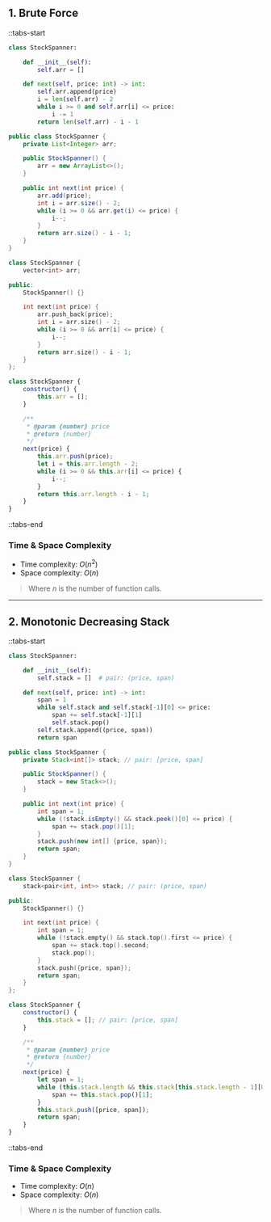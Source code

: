 ## 1. Brute Force

::tabs-start

```python
class StockSpanner:

    def __init__(self):
        self.arr = []

    def next(self, price: int) -> int:
        self.arr.append(price)
        i = len(self.arr) - 2
        while i >= 0 and self.arr[i] <= price:
            i -= 1
        return len(self.arr) - i - 1
```

```java
public class StockSpanner {
    private List<Integer> arr;

    public StockSpanner() {
        arr = new ArrayList<>();
    }

    public int next(int price) {
        arr.add(price);
        int i = arr.size() - 2;
        while (i >= 0 && arr.get(i) <= price) {
            i--;
        }
        return arr.size() - i - 1;
    }
}
```

```cpp
class StockSpanner {
    vector<int> arr;

public:
    StockSpanner() {}

    int next(int price) {
        arr.push_back(price);
        int i = arr.size() - 2;
        while (i >= 0 && arr[i] <= price) {
            i--;
        }
        return arr.size() - i - 1;
    }
};
```

```javascript
class StockSpanner {
    constructor() {
        this.arr = [];
    }

    /**
     * @param {number} price
     * @return {number}
     */
    next(price) {
        this.arr.push(price);
        let i = this.arr.length - 2;
        while (i >= 0 && this.arr[i] <= price) {
            i--;
        }
        return this.arr.length - i - 1;
    }
}
```

::tabs-end

### Time & Space Complexity

* Time complexity: $O(n ^ 2)$
* Space complexity: $O(n)$

> Where $n$ is the number of function calls.

---

## 2. Monotonic Decreasing Stack

::tabs-start

```python
class StockSpanner:

    def __init__(self):
        self.stack = []  # pair: (price, span)

    def next(self, price: int) -> int:
        span = 1
        while self.stack and self.stack[-1][0] <= price:
            span += self.stack[-1][1]
            self.stack.pop()
        self.stack.append((price, span))
        return span
```

```java
public class StockSpanner {
    private Stack<int[]> stack; // pair: [price, span]

    public StockSpanner() {
        stack = new Stack<>();
    }

    public int next(int price) {
        int span = 1;
        while (!stack.isEmpty() && stack.peek()[0] <= price) {
            span += stack.pop()[1];
        }
        stack.push(new int[] {price, span});
        return span;
    }
}
```

```cpp
class StockSpanner {
    stack<pair<int, int>> stack; // pair: (price, span)

public:
    StockSpanner() {}

    int next(int price) {
        int span = 1;
        while (!stack.empty() && stack.top().first <= price) {
            span += stack.top().second;
            stack.pop();
        }
        stack.push({price, span});
        return span;
    }
};
```

```javascript
class StockSpanner {
    constructor() {
        this.stack = []; // pair: [price, span]
    }

    /**
     * @param {number} price
     * @return {number}
     */
    next(price) {
        let span = 1;
        while (this.stack.length && this.stack[this.stack.length - 1][0] <= price) {
            span += this.stack.pop()[1];
        }
        this.stack.push([price, span]);
        return span;
    }
}
```

::tabs-end

### Time & Space Complexity

* Time complexity: $O(n)$
* Space complexity: $O(n)$

> Where $n$ is the number of function calls.